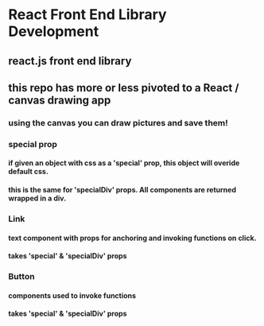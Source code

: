 # React Front End Library Development
## react.js front end library

## this repo has more or less pivoted to a React / canvas drawing app
### using the canvas you can draw pictures and save them!


### special prop
#### if given an object with css as a 'special' prop, this object will overide default css.
#### this is the same for 'specialDiv' props. All components are returned wrapped in a div.


### Link
#### text component with props for anchoring and invoking functions on click.
#### takes 'special' & 'specialDiv' props

### Button 
#### components used to invoke functions
#### takes 'special' & 'specialDiv' props
